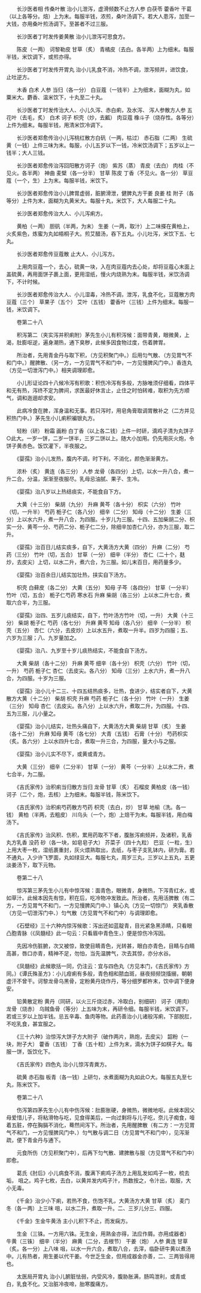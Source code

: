<!-- { "loadSidebar": true } -->
　　长沙医者相 传桑叶散 治小儿泄泻，虚滑频数不止方人参 白茯苓 藿香叶 干葛（以上各等分。焙）上为末。每服半钱，浓煎，桑叶汤调下。若大人患泻，加至一大钱，亦用桑叶煎汤调下。至甚者不过三服。

　　长沙医者丁时发传姜黄散 治小儿泄泻可思食方。

　　陈皮（一两） 诃黎勒皮 甘草（炙） 青橘皮（去白。各半两）上为细末。每服半钱，米饮调下，或煎亦得。

　　长沙医者丁时发传开胃丸 治小儿乳食不消，冷热不调，泄泻频并，进饮食，止吐逆方。

　　木香 白术 人参 当归（各一分） 白豆蔻（一钱半）上为细末，面糊为丸，如粟米大。麝香、温米饮下，十丸至二十丸。

　　长沙医者丁时发传治大人、小儿久泻、赤白痢，及水泻、 泻人参散方人参 五花叶（去毛，炙） 白术 诃子 枳壳（炒，去瓤） 肉豆蔻 橡斗子（烧存性。各等分）上件为细末。每服半钱，用清米饮冷调下。

　　长沙医者郑愈传治小儿泻桃红散方白矾（一两，枯过） 赤石脂（二两） 生硫黄（一钱）上件三味为末。每服，小儿五岁以下一钱，冷米饮汤调下；五岁以上一钱半；大人三钱。

　　长沙医者郑愈传治泻回阳散方诃子（炮） 紫苏（蒸） 青皮（去白） 肉桂（不见火。各半两） 神曲 麦檗（各一分半） 甘草 陈皮 丁香（不见火。各一分） 草豆蔻（一个，生）上为末。每服半钱，米饮下。

　　长沙医者郑愈传治小儿脾胃虚弱，脏腑滑泄，健脾丸方干姜 良姜 桂 附子（各等分）上件为末，面糊为丸黄米大。每服十丸，米饮下，大人每服二十丸。

　　长沙医者郑愈传治大人、小儿泻痢方。

　　黄柏（一两） 胆矾（半两，为末） 生姜（一两，取汁）上二味搽在黄柏上，火炙紫色，炼蜜为丸如梧桐子大。煎艾醋汤，吞下五丸。小儿吐泻，米饮下五、七丸。

　　长沙医者郑愈传豆蔻散 止大人、小儿泻方。

　　上用肉豆蔻一个，去心，硫黄一块，入在肉豆蔻内去心处，却将豆蔻心末面上盖硫黄，再用面饼子裹上面，更用湿纸，慢火内烧熟为末。每服半钱，米饮汤调下，不计时候。

　　长沙医者郑愈传治大人、小儿湿毒，冷热不调，泄泻，乳食不化，豆蔻散方肉豆蔻（三个） 草果子（五个） 艾叶（五钱） 藿香叶（三钱）上件为细末。每服一钱，米饮调下。

　　卷第二十八

　　积泻第二（夹实泻并积痢附）茅先生小儿有积泻候：面带青黄，眼微黄，上渴，肚膨呕逆，遍身潮热，通下臭秽，此候多因食物过度，伤着脾胃。

　　所治者，先用青金丹与取下积，（方见积聚门中。）后用匀气散、（方见胃气不和门中。）醒脾散、（另一方，一方见胃气不和门中，一方见慢脾风门中。）香连丸（方见一切泄泻门中。）相夹调理即愈。

　　小儿形证论四十八候冷泻有积歌：积伤冷泻有多般，方脉唯须仔细看，四体平和无有热，泻终不定为脾间，求医最好休言止，止住之时怕转难，取积为先方顺气，调和迤逦却求安。

　　此病冷食在脾，浑身温和无事。若只泻时，用皂角膏取调胃散补之（二方并见积热门中。）茅先生小儿痢积褊银丸方。

　　轻粉（研） 粉霜 画粉 白丁香（以上各二钱）上件一时研，滴鸡子清为丸饼子○此大。一岁一饼，二岁一饼半，三岁二饼以上。随大小加用。仍先用灰火炮，令饼子黄赤色。饭饮灌下，半夜服之。

　　《婴孺》治小儿发热，腹内不调，时下利，不消化，颜色渐渐黄方。

　　浓朴（炙） 黄连（各三分） 人参 龙骨（各四分）上切，以水一升八合，煮一升二合。分温，渐渐至夜服尽。乳母忌油腻、果子、生冷。

　　《婴孺》治八岁以上热结痰实，不能食自下方。

　　大黄（十三分） 柴胡（九分） 升麻 黄芩（各十分） 枳实（六分） 竹叶（切，一升半） 芍药 栀子仁（各八分） 细辛（二分） 知母（十二分） 生姜（三分）上以水六升，煮一升八合，为四服。十岁儿为三服。十四、五加柴胡二分、枳实一分、黄芩一分、芍药二分、栀子仁二分，除细辛加杏仁八分，亦为三服，取二升。

　　《婴孺》治百日儿结实痰多，自下，大黄汤方大黄（四分） 升麻（二分） 芍药（三分） 竹叶（切，五合） 甘草（一分） 细辛（半分） 杏仁（二十个，麸炒，去皮尖）上切，以水二升，煮六合，为三服。如儿末百日，用药量多少。

　　《婴孺》治百余日儿结实加壮热，挟实自下汤方。

　　枳壳 白藓皮（各二分） 大黄（五分） 知母 子芩（各四分） 甘草（一分半） 竹叶（切，五合） 栀子仁芍药 寒水石 升麻 柴胡（各三分）上以水二升七合，煮取六合半，为三服。

　　《婴孺》治四、五岁儿痰结实，自下，竹叶汤方竹叶（切，一升） 大黄（十三分） 柴胡 栀子仁 芍药（各七分） 升麻 黄芩 知母（各八分） 细辛（一分半） 枳壳（五分） 杏仁（六分，去皮炒）上以水五升，煮取一升半。四岁为四服；五、六岁为三服；八、九岁量加之。

　　《婴孺》治八、九岁至十岁儿痰热结实，不能食自下汤方。

　　大黄 柴胡（各十二分） 升麻 黄芩 细辛（各十分） 枳壳（六分） 竹叶（切，一升） 芍药 栀子仁 杏仁（去皮尖。各八分） 知母（三分）上水六升，煮一升八合，为四服。十岁为三服。

　　《婴孺》治小儿十二三、十四五结热痰多，壮热，食进少，结实者自下，大黄散方大黄（十二分） 柴胡 枳壳 升麻 芍药 栀子仁（各十分） 竹叶（一升） 生姜（三分） 知母 杏仁（去皮尖。各八分）上以水六升，煮取二升，为四服。十四、五为三服，儿小量之。

　　《婴孺》治小儿结实，壮热头痛自下，大黄汤方大黄 柴胡 甘草（炙） 生姜（各十二分） 升麻 知母 黄芩（各七分） 大青（五钱） 石膏（十分） 芍药枳实（炙。各六分）上以水四升七合，煮取一升三合，为四服，量大小与之服。

　　《婴孺》治小儿实不尽下，或黄或青方。

　　大黄（三分） 细辛（二分半） 甘草（一分） 黄芩（一分半）上以水二升，煮七合半，为二服。

　　《吉氏家传》治积痢当归散方当归 龙骨 甘草（炙） 石榴皮 黄柏皮（各一钱） 诃子（二个，炮，去核）上为细末。每服半钱，陈米饮下。

　　《吉氏家传》治积痢芍药散方芍药 枳壳（去白，炒） 甘草 地榆（洗。各一钱） 黄柏（半两，去粗皮） 川乌头（一个，炮）上焙干为末。每服半钱，用白梅汤下。

　　《吉氏家传》治风积、伤积，累用药取不下者，腹胀泻痢频并，及诸积，乳香丸方乳香 没药 砂（各一块，如皂皂子大） 芥菜子（四十九粒） 巴豆（一粒，生）上用大枣一枚，湿纸裹重封，灰火煨熟取出，去纸，与枣子支乳钵内，研为膏。若不通丸，入少许飞罗面，丸如绿豆大。每服七丸，周岁三丸，三岁以上五丸，五更淡姜汤下，取下元物。

　　卷第二十八

　　惊泻第三茅先生小儿有中惊泻候：面青色，眼微青，身微热，下泻青红水，或如草汁。此候本因先有惊，积在后，吃冷物冲发致此。所治者，先用活脾散（有二方，一方见胃气不和门，一方见慢脾风门中、）镇心丸（方见一切惊门） 夹乳香散（方见一切泄泻门中、）匀气散（方见胃气不和门中）与调理即愈。

　　《石壁经》三十六种内惊泻候歌：泻出还如蓝靛青，目光紧急黑添睛，只看眼凸胞青脉（《凤髓经》此一句云：只看眉中青色生，）便是惊伤冷泻因。

　　先因冷伤脏腑，次又被惊，致使目睛青色，光转甚，眼白亦青色，目睛与白睛高甚，唇口亦青，精神不足，勿怕，当先温脾气，次去其惊，亦分水谷。

　　《凤髓经》此候歌括一同，仍注云：宜与四色丸（方见本门，《吉氏家传》方同。）《谭氏殊圣方》：小儿疳痢有多般，青色相和脓血斑，昼夜频频饶搐搦，朝朝虚汗不曾干。诃黎龙骨乌黑骨，定粉黄丹烧作丹，等分细罗都杵末，饮中调下便身安。

　　铅黄散定粉 黄丹（同研，以火三斤烧过赤，冷取白，别细研） 诃子（用肉） 龙骨（烧赤） 乌贼鱼骨（等分）上五味为末，再研令细。每服半钱，米饮调下，若或三岁以上加半钱。忌五辛毒、鱼肉等物。此药善治小儿诸般泻痢，下部脱肛，不吃乳食，甚宜服之。

　　《三十六种》治惊泻大饼子方大附子（破作两片，熟炮，去皮尖） 韶粉（一块，附子大） 藿香（五钱） 丁香（五十粒）上件为末，滴水为饼子如棋子大。每服一饼，饭饮化下。

　　《吉氏家传》四色丸 治小儿惊泻青粪方。

　　硫黄 赤石脂 板青（各一钱）上研匀，水煮面糊为丸如此○大。每服五丸至七丸，陈米饮下。

　　卷第二十八

　　伤泻第四茅先生小儿有中伤泻候：肚膨胀硬，身微热，微微地呕。此候本因父母爱惜儿子，将粘滑物与吃，见食得美后，一向过剩将与儿子吃，奈儿子痴食，噎着五脏，停在胸膈不消化，蓦然间泻下。所治者，先用醒脾散（有二方：一方见胃气不和门，一方见慢脾风门中、）匀气散与调二日（方见胃气不和门中），见泻渐疏，便下青金丹与通下。

　　元食所伤（方见积聚门中），后再下匀气散、建脾散与服（方见胃气不和门中）即愈。

　　葛氏《肘后》小儿病食不消，腹满下痢鸡子汤方上用乱发如鸡子一枚，梳去垢， 咀之。鸡子七枚，去白，以黄并发内鸡子汁，热数按之，令汁出，取服，大小无毒。

　　《千金》治少小下痢，若热不食，伤饱不乳，大黄汤方大黄 甘草（炙） 麦门冬（各一两）上三味 咀，以水二升，煮取一升。二、三岁儿分三、四服。

　　《千金》生金牛黄汤 主小儿积下不止，而发痫方。

　　生金（三铢。一方用六铢。无生金，用熟金亦得，法应作屑。亦用成器者） 牛黄（三铢） 细辛（半分） 麻黄（二分，去根节） 干姜（炮） 人参 黄连 甘草（炙。各一分）上八味 咀，以水一升六合，煮取八合，去滓，临卧研牛黄以煮汤中。儿有热者，用生姜以代干姜。今世乏生金，但用成器金亦善，二、三两皆得用也。

　　太医局开胃丸 治小儿腑脏怯弱，内受风冷，腹胁胀满，肠鸣泄利，或青或白，乳食不化。又治脏冷夜啼，胎寒腹痛方。

